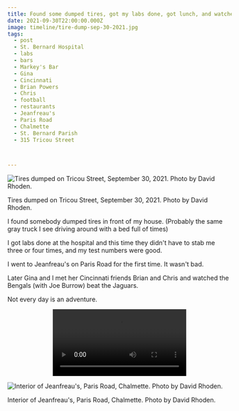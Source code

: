 ```yaml
---
title: Found some dumped tires, got my labs done, got lunch, and watched a Bengals game at Markey's Bar.
date: 2021-09-30T22:00:00.000Z
image: timeline/tire-dump-sep-30-2021.jpg
tags:
  - post
  - St. Bernard Hospital
  - labs
  - bars
  - Markey's Bar
  - Gina
  - Cincinnati
  - Brian Powers
  - Chris
  - football
  - restaurants
  - Jeanfreau's
  - Paris Road
  - Chalmette
  - St. Bernard Parish
  - 315 Tricou Street



---
```


![Tires dumped on Tricou Street, September 30, 2021. Photo by David Rhoden.](/static/img/timeline/jeanfreaus-sep-30-2021.jpg)
<figcaption>Tires dumped on Tricou Street, September 30, 2021. Photo by David Rhoden.</figcaption>

I found somebody dumped tires in front of my house. (Probably the same gray truck I see driving around with a bed full of times)

I got labs done at the hospital and this time they didn't have to stab me three or four times, and my test numbers were good.

I went to Jeanfreau's on Paris Road for the first time. It wasn't bad.

Later Gina and I met her Cincinnati friends Brian and Chris and watched the Bengals (with Joe Burrow) beat the Jaguars.

Not every day is an adventure.

<div style="width: 100%; text-align: center;">
<video controls loop>
  <source type="video/mp4" src="/static/img/videos/alone-again.sep-30-2021.mp4"></source>
  <p>Your browser does not support the video element.</p>
</video>
</div>

![Interior of Jeanfreau's, Paris Road, Chalmette. Photo by David Rhoden.](/static/img/timeline/jeanfreaus-sep-30-2021.jpg)
<figcaption>Interior of Jeanfreau's, Paris Road, Chalmette. Photo by David Rhoden.</figcaption>